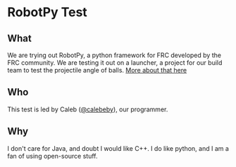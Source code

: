# RobotPy Test

## What

We are trying out RobotPy, a python framework for FRC developed by the FRC community. We are testing it out on a launcher, a project for our build team to test the projectile angle of balls. [More about that here](https://team1432.github.io/blog/prototype-launcher/)

## Who

This test is led by Caleb ([@calebeby](https://github.com/calebeby)), our programmer.

## Why

I don't care for Java, and doubt I would like C++. I do like python, and I am a fan of using open-source stuff.

